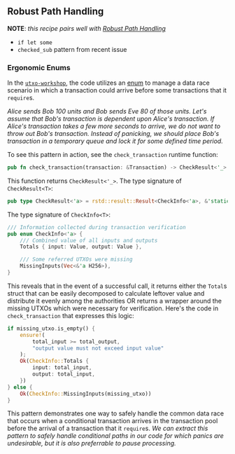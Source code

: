 ## Robust Path Handling

**NOTE**: *this recipe pairs well with [Robust Path Handling](./paths.md)*

* `if let some`
* `checked_sub` pattern from recent issue

### Ergonomic Enums

In the [`utxo-workshop`](https://github.com/nczhu/utxo-workshop), the code utilizes an [enum](https://doc.rust-lang.org/rust-by-example/custom_types/enum.html) to manage a data race scenario in which a transaction could arrive before some transactions that it `require`s. 

*Alice sends Bob 100 units and Bob sends Eve 80 of those units. Let's assume that Bob's transaction is dependent upon Alice's transaction. If Alice's transaction takes a few more seconds to arrive, we do not want to throw out Bob's transaction. Instead of panicking, we should place Bob's transaction in a temporary queue and lock it for some defined time period.*

To see this pattern in action, see the `check_transaction` runtime function:

```rust
pub fn check_transaction(transaction: &Transaction) -> CheckResult<'_>
```

This function  returns `CheckResult<'_>`. The type signature of `CheckResult<T>`:

```rust
pub type CheckResult<'a> = rstd::result::Result<CheckInfo<'a>, &'static str>;
```

The type signature of `CheckInfo<T>`:

```rust
/// Information collected during transaction verification
pub enum CheckInfo<'a> {
    /// Combined value of all inputs and outputs
    Totals { input: Value, output: Value },

    /// Some referred UTXOs were missing
    MissingInputs(Vec<&'a H256>),
}
```

This reveals that in the event of a successful call, it returns either the `Total`s struct that can be easily decomposed to calculate leftover value and distribute it evenly among the authorities OR returns a wrapper around the missing UTXOs which were necessary for verification. Here's the code in `check_transaction` that expresses this logic:

```rust
if missing_utxo.is_empty() {
    ensure!(
        total_input >= total_output,
        "output value must not exceed input value"
    );
    Ok(CheckInfo::Totals {
        input: total_input,
        output: total_input,
    })
} else {
    Ok(CheckInfo::MissingInputs(missing_utxo))
}
```

This pattern demonstrates one way to safely handle the common data race that occurs when a conditional transaction arrives in the transaction pool before the arrival of a transaction that it `require`s. *We can extract this pattern to safely handle conditional paths in our code for which panics are undesirable, but it is also preferrable to pause processing.*